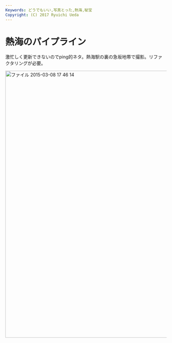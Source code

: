 ```yaml
---
Keywords: どうでもいい,写真とった,熱海,秘宝
Copyright: (C) 2017 Ryuichi Ueda
---
```


# 熱海のパイプライン
激忙しく更新できないのでping的ネタ。熱海駅の裏の急坂地帯で撮影。リファクタリングが必要。

<a href="-2015-03-08-17-46-14-e1425804524135.jpeg"><img src="-2015-03-08-17-46-14-e1425804524135-768x1024.jpeg" alt="ファイル 2015-03-08 17 46 14" width="625" height="833" class="aligncenter size-large wp-image-5320" /></a>


